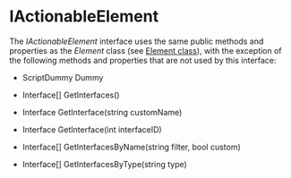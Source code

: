 # IActionableElement

The *IActionableElement* interface uses the same public methods and properties as the *Element* class (see [Element class](Element_class.md)), with the exception of the following methods and properties that are not used by this interface:

- ScriptDummy Dummy

- Interface\[\] GetInterfaces()

- Interface GetInterface(string customName)

- Interface GetInterface(int interfaceID)

- Interface\[\] GetInterfacesByName(string filter, bool custom)

- Interface\[\] GetInterfacesByType(string type)
